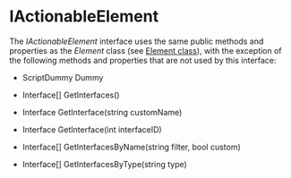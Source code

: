 # IActionableElement

The *IActionableElement* interface uses the same public methods and properties as the *Element* class (see [Element class](Element_class.md)), with the exception of the following methods and properties that are not used by this interface:

- ScriptDummy Dummy

- Interface\[\] GetInterfaces()

- Interface GetInterface(string customName)

- Interface GetInterface(int interfaceID)

- Interface\[\] GetInterfacesByName(string filter, bool custom)

- Interface\[\] GetInterfacesByType(string type)
